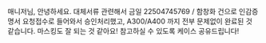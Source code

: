 매니저님, 안녕하세요. 대체서류 관련해서 금일 22504745769 / 함창화 건으로 인감증명서 요청접수로 들어와서 승인처리했고, A300/A400 까지 전부 문제없이 완료된 것 같습니다. 마스킹도 잘 되는 것 같아요! 참고하실 수 있도록 케이스 공유드립니다!

